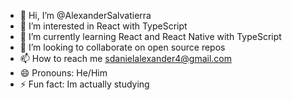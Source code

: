 - 👋 Hi, I’m @AlexanderSalvatierra
- 👀 I’m interested in React with TypeScript
- 🌱 I’m currently learning React and React Native with TypeScript
- 💞️ I’m looking to collaborate on open source repos
- 📫 How to reach me sdanielalexander4@gmail.com
- 😄 Pronouns: He/Him
- ⚡ Fun fact: Im actually studying

<!---
AlexanderSalvatierra/AlexanderSalvatierra is a ✨ special ✨ repository because its `README.md` (this file) appears on your GitHub profile.
You can click the Preview link to take a look at your changes.
--->
